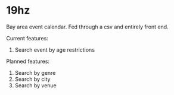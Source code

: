 # 19hz
Bay area event calendar.
Fed through a csv and entirely front end.

Current features:

1. Search event by age restrictions

Planned features:

1. Search by genre
2. Search by city
3. Search by venue
